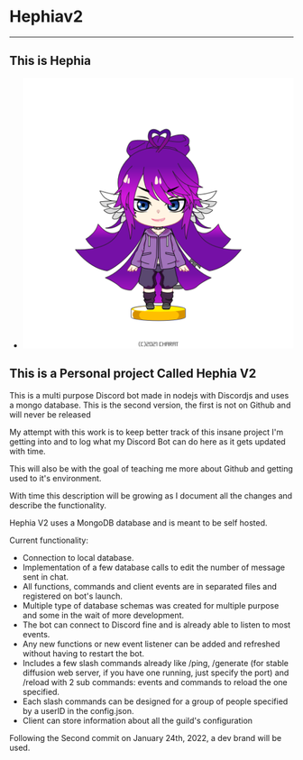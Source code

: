# Hephiav2

---

## This is Hephia

- ![Hephia Mascot](https://github.com/MaximeLaf29/Hephiav2/blob/main/mascot.png?raw=true)

## This is a Personal project Called Hephia V2

This is a multi purpose Discord bot made in nodejs with Discordjs and uses a mongo database. This is the second version, the first is not on Github and will never be released

My attempt with this work is to keep better track of this insane project I'm getting into and to log what my Discord Bot can do here as it gets updated with time.

This will also be with the goal of teaching me more about Github and getting used to it's environment.

With time this description will be growing as I document all the changes and describe the functionality.

Hephia V2 uses a MongoDB database and is meant to be self hosted.

Current functionality:

- Connection to local database.
- Implementation of a few database calls to edit the number of message sent in chat.
- All functions, commands and client events are in separated files and registered on bot's launch.
- Multiple type of database schemas was created for multiple purpose and some in the wait of more development.
- The bot can connect to Discord fine and is already able to listen to most events.
- Any new functions or new event listener can be added and refreshed without having to restart the bot.
- Includes a few slash commands already like /ping, /generate (for stable diffusion web server, if you have one running, just specify the port) and /reload with 2 sub commands: events and commands to reload the one specified.
- Each slash commands can be designed for a group of people specified by a userID in the config.json.
- Client can store information about all the guild's configuration

Following the Second commit on January 24th, 2022, a dev brand will be used.
